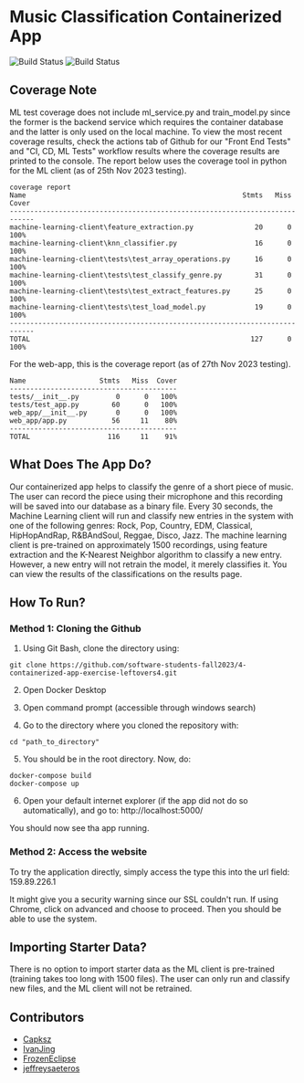 # Music Classification Containerized App

![Build Status](https://github.com/software-students-fall2023/4-containerized-app-exercise-leftovers4/actions/workflows/build.yaml/badge.svg)
![Build Status](https://github.com/software-students-fall2023/4-containerized-app-exercise-leftovers4/actions/workflows/back-end-tests.yaml/badge.svg)

## Coverage Note

ML test coverage does not include ml_service.py and train_model.py since the former is the backend service which requires the container database and the latter is only used on the local machine. To view the most recent coverage results, check the actions tab of Github for our "Front End Tests" and "CI, CD, ML Tests" workflow results where the coverage results are printed to the console. The report below uses the coverage tool in python for the ML client (as of 25th Nov 2023 testing).

```
coverage report
Name                                                     Stmts   Miss  Cover
----------------------------------------------------------------------------
machine-learning-client\feature_extraction.py               20      0   100%
machine-learning-client\knn_classifier.py                   16      0   100%
machine-learning-client\tests\test_array_operations.py      16      0   100%
machine-learning-client\tests\test_classify_genre.py        31      0   100%
machine-learning-client\tests\test_extract_features.py      25      0   100%
machine-learning-client\tests\test_load_model.py            19      0   100%
----------------------------------------------------------------------------
TOTAL                                                      127      0   100%
```

For the web-app, this is the coverage report (as of 27th Nov 2023 testing).

```
Name                  Stmts   Miss  Cover
-----------------------------------------
tests/__init__.py         0      0   100%
tests/test_app.py        60      0   100%
web_app/__init__.py       0      0   100%
web_app/app.py           56     11    80%
-----------------------------------------
TOTAL                   116     11    91%
```

## What Does The App Do?

Our containerized app helps to classify the genre of a short piece of music. The user can record the piece using their microphone and this recording will be saved into our database as a binary file. Every 30 seconds, the Machine Learning client will run and classify new entries in the system with one of the following genres: Rock, Pop, Country, EDM, Classical, HipHopAndRap, R&BAndSoul, Reggae, Disco, Jazz. The machine learning client is pre-trained on approximately 1500 recordings, using feature extraction and the K-Nearest Neighbor algorithm to classify a new entry. However, a new entry will not retrain the model, it merely classifies it. You can view the results of the classifications on the results page.

## How To Run?

### Method 1: Cloning the Github

1. Using Git Bash, clone the directory using:

```
git clone https://github.com/software-students-fall2023/4-containerized-app-exercise-leftovers4.git
```

2. Open Docker Desktop

3. Open command prompt (accessible through windows search)

4. Go to the directory where you cloned the repository with:
```
cd "path_to_directory"
```

5. You should be in the root directory. Now, do:
```
docker-compose build
docker-compose up
```

6. Open your default internet explorer (if the app did not do so automatically), and go to: http://localhost:5000/

You should now see tha app running.

### Method 2: Access the website

To try the application directly, simply access the type this into the url field: 159.89.226.1

It might give you a security warning since our SSL couldn't run. If using Chrome, click on advanced and choose to proceed. Then you should be able to use the system.

## Importing Starter Data?

There is no option to import starter data as the ML client is pre-trained (training takes too long with 1500 files). The user can only run and classify new files, and the ML client will not be retrained.

## Contributors

- [Capksz](https://github.com/Capksz)
- [IvanJing](https://github.com/IvanJing)
- [FrozenEclipse](https://github.com/FrozenEclipse)
- [jeffreysaeteros](https://github.com/jeffreysaeteros)


